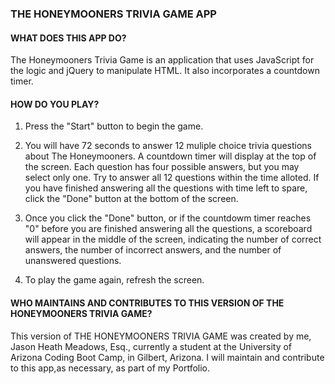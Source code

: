 ### THE HONEYMOONERS TRIVIA GAME APP

#### __WHAT DOES THIS APP DO?__

The Honeymooners Trivia Game is an application that uses JavaScript for the logic and jQuery to manipulate HTML. It also incorporates a countdown timer.

#### __HOW DO YOU PLAY?__

1. Press the "Start" button to begin the game.

2. You will have 72 seconds to answer 12 muliple choice trivia questions about The Honeymooners. A countdown timer will display at the top of the    screen. Each question has four possible answers, but you may select only one. Try to answer all 12 questions within the time alloted. If you      have finished answering all the questions with time left to spare, click the "Done" button at the bottom of the screen.

3. Once you click the "Done" button, or if the countdowm timer reaches "0" before you are finished answering all the questions, a scoreboard will    appear in the middle of the screen, indicating the number of correct answers, the number of incorrect answers, and the number of unanswered       questions.

4. To play the game again, refresh the screen.

#### __WHO MAINTAINS AND CONTRIBUTES TO THIS VERSION OF THE HONEYMOONERS TRIVIA GAME?__

This version of THE HONEYMOONERS TRIVIA GAME was created by me, Jason Heath Meadows, Esq., currently a student at the University of Arizona Coding Boot Camp, in Gilbert, Arizona. I will maintain and contribute to this app,as necessary, as part of my Portfolio.